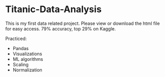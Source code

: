 # Titanic-Data-Analysis

This is my first data related project. Please view or download the html file for easy access.
79% accuracy, top 29% on Kaggle.

Practiced:
- Pandas
- Visualizations
- ML algorithms
- Scaling
- Normalization
